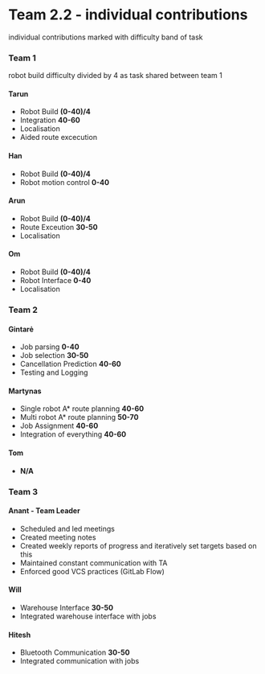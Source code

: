 ﻿# Team 2.2 - individual contributions 

individual contributions marked with difficulty band of task

### Team 1
robot build difficulty divided by 4 as task shared between team 1

#### Tarun
* Robot Build **(0-40)/4**
* Integration **40-60**
* Localisation
* Aided route excecution

#### Han
* Robot Build **(0-40)/4**
* Robot motion control **0-40**
 
#### Arun
* Robot Build **(0-40)/4**
* Route Exceution **30-50**
* Localisation

#### Om
* Robot Build **(0-40)/4**
* Robot Interface **0-40**
* Localisation

### Team 2
#### Gintarė
* Job parsing **0-40**
* Job selection **30-50**
* Cancellation Prediction **40-60**
* Testing and Logging

#### Martynas
* Single robot A* route planning **40-60**
* Multi robot A* route planning **50-70**
* Job Assignment **40-60**
* Integration of everything **40-60**

#### Tom
* **N/A**

### Team 3
#### Anant - **Team Leader**
* Scheduled and led meetings
* Created meeting notes
* Created weekly reports of progress and iteratively set targets based on this
* Maintained constant communication with TA
* Enforced good VCS practices (GitLab Flow)

#### Will
* Warehouse Interface **30-50**
* Integrated warehouse interface with jobs

#### Hitesh
* Bluetooth Communication **30-50**
* Integrated communication with jobs